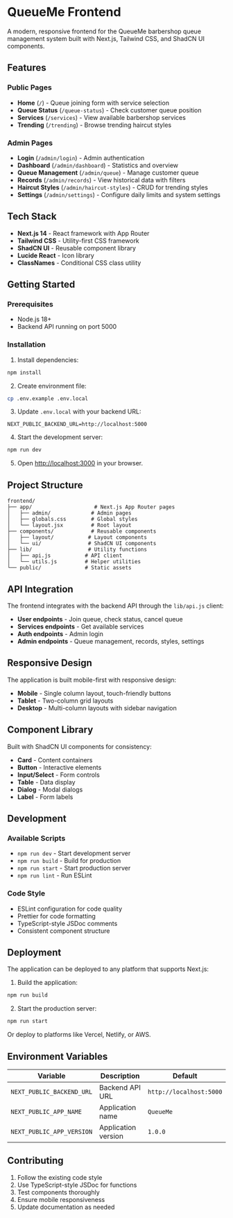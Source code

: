 # QueueMe Frontend

A modern, responsive frontend for the QueueMe barbershop queue management system built with Next.js, Tailwind CSS, and ShadCN UI components.

## Features

### Public Pages
- **Home** (`/`) - Queue joining form with service selection
- **Queue Status** (`/queue-status`) - Check customer queue position
- **Services** (`/services`) - View available barbershop services
- **Trending** (`/trending`) - Browse trending haircut styles

### Admin Pages
- **Login** (`/admin/login`) - Admin authentication
- **Dashboard** (`/admin/dashboard`) - Statistics and overview
- **Queue Management** (`/admin/queue`) - Manage customer queue
- **Records** (`/admin/records`) - View historical data with filters
- **Haircut Styles** (`/admin/haircut-styles`) - CRUD for trending styles
- **Settings** (`/admin/settings`) - Configure daily limits and system settings

## Tech Stack

- **Next.js 14** - React framework with App Router
- **Tailwind CSS** - Utility-first CSS framework
- **ShadCN UI** - Reusable component library
- **Lucide React** - Icon library
- **ClassNames** - Conditional CSS class utility

## Getting Started

### Prerequisites

- Node.js 18+ 
- Backend API running on port 5000

### Installation

1. Install dependencies:
```bash
npm install
```

2. Create environment file:
```bash
cp .env.example .env.local
```

3. Update `.env.local` with your backend URL:
```env
NEXT_PUBLIC_BACKEND_URL=http://localhost:5000
```

4. Start the development server:
```bash
npm run dev
```

5. Open [http://localhost:3000](http://localhost:3000) in your browser.

## Project Structure

```
frontend/
├── app/                    # Next.js App Router pages
│   ├── admin/             # Admin pages
│   ├── globals.css        # Global styles
│   └── layout.jsx         # Root layout
├── components/            # Reusable components
│   ├── layout/           # Layout components
│   └── ui/               # ShadCN UI components
├── lib/                  # Utility functions
│   ├── api.js           # API client
│   └── utils.js         # Helper utilities
└── public/              # Static assets
```

## API Integration

The frontend integrates with the backend API through the `lib/api.js` client:

- **User endpoints** - Join queue, check status, cancel queue
- **Services endpoints** - Get available services
- **Auth endpoints** - Admin login
- **Admin endpoints** - Queue management, records, styles, settings

## Responsive Design

The application is built mobile-first with responsive design:

- **Mobile** - Single column layout, touch-friendly buttons
- **Tablet** - Two-column grid layouts
- **Desktop** - Multi-column layouts with sidebar navigation

## Component Library

Built with ShadCN UI components for consistency:

- **Card** - Content containers
- **Button** - Interactive elements
- **Input/Select** - Form controls
- **Table** - Data display
- **Dialog** - Modal dialogs
- **Label** - Form labels

## Development

### Available Scripts

- `npm run dev` - Start development server
- `npm run build` - Build for production
- `npm run start` - Start production server
- `npm run lint` - Run ESLint

### Code Style

- ESLint configuration for code quality
- Prettier for code formatting
- TypeScript-style JSDoc comments
- Consistent component structure

## Deployment

The application can be deployed to any platform that supports Next.js:

1. Build the application:
```bash
npm run build
```

2. Start the production server:
```bash
npm run start
```

Or deploy to platforms like Vercel, Netlify, or AWS.

## Environment Variables

| Variable | Description | Default |
|----------|-------------|---------|
| `NEXT_PUBLIC_BACKEND_URL` | Backend API URL | `http://localhost:5000` |
| `NEXT_PUBLIC_APP_NAME` | Application name | `QueueMe` |
| `NEXT_PUBLIC_APP_VERSION` | Application version | `1.0.0` |

## Contributing

1. Follow the existing code style
2. Use TypeScript-style JSDoc for functions
3. Test components thoroughly
4. Ensure mobile responsiveness
5. Update documentation as needed
